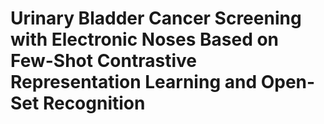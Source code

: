 # Urinary Bladder Cancer Screening with Electronic Noses Based on Few-Shot Contrastive Representation Learning and Open-Set Recognition
